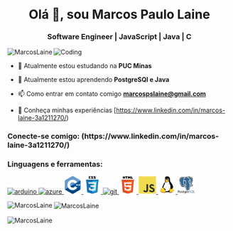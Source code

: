 <h1 align="center">Olá 👋, sou Marcos Paulo Laine</h1>
<h3 align="center">Software Engineer | JavaScript | Java | C </h3>
<img align="right" alt="Coding" width="400" src="https://c.tenor.com/qJ5evVs-_uUAAAAC/coding.gif"/>

<p align="left"> <img src="https://komarev.com/ghpvc/?username=MarcosLaine&label=Profile%20views&color=0e75b6&style=flat" alt="MarcosLaine" /> </p>
 
- 🔭 Atualmente estou estudando na **PUC Minas**

- 🌱 Atualmente estou aprendendo **PostgreSQl e Java**

- 📫 Como entrar em contato comigo **marcospslaine@gmail.com**

- 📄 Conheça minhas experiências [https://www.linkedin.com/in/marcos-laine-3a1211270/)

<h3 align="left">Conecte-se comigo: (https://www.linkedin.com/in/marcos-laine-3a1211270/)</h3>
<p align="left">
</p>

<h3 align="left">Linguagens e ferramentas:</h3>
<p align="left"> <a href="https://www.arduino.cc/" target="_blank" rel="noreferrer"> <img src="https://cdn.worldvectorlogo.com/logos/arduino-1.svg" alt="arduino" width="40" height="40"/> </a> <a href="https://azure.microsoft.com/en-in/" target="_blank" rel="noreferrer"> <img src="https://www.vectorlogo.zone/logos/microsoft_azure/microsoft_azure-icon.svg" alt="azure" width="40" height="40"/> </a> <a href="https://www.w3schools.com/cpp/" target="_blank" rel="noreferrer"> <img src="https://raw.githubusercontent.com/devicons/devicon/master/icons/cplusplus/cplusplus-original.svg" alt="cplusplus" width="40" height="40"/> </a> <a href="https://www.w3schools.com/css/" target="_blank" rel="noreferrer"> <img src="https://raw.githubusercontent.com/devicons/devicon/master/icons/css3/css3-original-wordmark.svg" alt="css3" width="40" height="40"/> </a> <a href="https://git-scm.com/" target="_blank" rel="noreferrer"> <img src="https://www.vectorlogo.zone/logos/git-scm/git-scm-icon.svg" alt="git" width="40" height="40"/> </a> <a href="https://www.w3.org/html/" target="_blank" rel="noreferrer"> <img src="https://raw.githubusercontent.com/devicons/devicon/master/icons/html5/html5-original-wordmark.svg" alt="html5" width="40" height="40"/> </a> <a href="https://developer.mozilla.org/en-US/docs/Web/JavaScript" target="_blank" rel="noreferrer"> <img src="https://raw.githubusercontent.com/devicons/devicon/master/icons/javascript/javascript-original.svg" alt="javascript" width="40" height="40"/> </a> <a href="https://www.linux.org/" target="_blank" rel="noreferrer"> <img src="https://raw.githubusercontent.com/devicons/devicon/master/icons/linux/linux-original.svg" alt="linux" width="40" height="40"/> </a> <a href="https://www.postgresql.org" target="_blank" rel="noreferrer"> <img src="https://raw.githubusercontent.com/devicons/devicon/master/icons/postgresql/postgresql-original-wordmark.svg" alt="postgresql" width="40" height="40"/> </a></p>


<p><img align="left" src="https://github-readme-stats.vercel.app/api/top-langs?username=MarcosLaine&show_icons=true&locale=en&layout=compact" alt="MarcosLaine" /></p>

<p>&nbsp;<img align="center" src="https://github-readme-stats.vercel.app/api?username=MarcosLaine&show_icons=true&locale=en" alt="MarcosLaine" /></p>

<p><img align="center" src="https://github-readme-streak-stats.herokuapp.com/?user=MarcosLaine&" alt="MarcosLaine" /></p>
